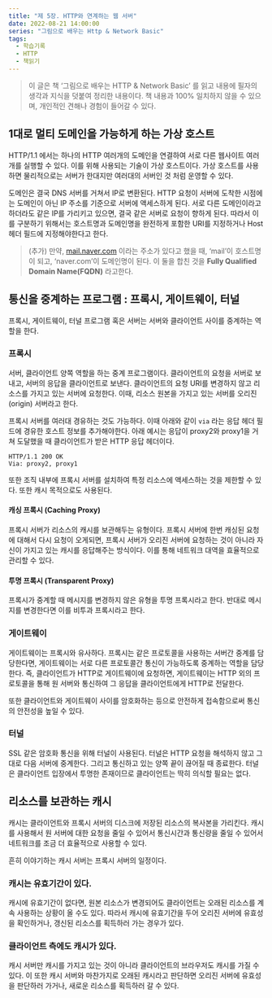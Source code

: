 ```yaml
---
title: "제 5장. HTTP와 연계하는 웹 서버"
date: 2022-08-21 14:00:00
series: "그림으로 배우는 Http & Network Basic"
tags:
  - 학습기록
  - HTTP
  - 책읽기
---
```


> 이 글은 책 ‘그림으로 배우는 HTTP & Network Basic’ 를 읽고 내용에 필자의 생각과 지식을 덧붙여 정리한 내용이다. 책 내용과 100% 일치하지 않을 수 있으며, 개인적인 견해나 경험이 들어갈 수 있다.

## 1대로 멀티 도메인을 가능하게 하는 가상 호스트

HTTP/1.1 에서는 하나의 HTTP 여러개의 도메인을 연결하여 서로 다른 웹사이트 여러개를 실행할 수 있다. 이를 위해 사용되는 기술이 가상 호스트이다. 가상 호스트를 사용하면 물리적으로는 서버가 한대지만 여러대의 서버인 것 처럼 운영할 수 있다.

도메인은 결국 DNS 서버를 거쳐서 IP로 변환된다. HTTP 요청이 서버에 도착한 시점에는 도메인이 아닌 IP 주소를 기준으로 서버에 액세스하게 된다. 서로 다른 도메인이라고 하더라도 같은 IP를 가리키고 있으면, 결국 같은 서버로 요청이 향하게 된다. 따라서 이를 구분하기 위해서는 호스트명과 도메인명을 완전하게 포함한 URI를 지정하거나 Host 헤더 필드에 지정해야한다고 한다.

> (추가) 만약, [mail.naver.com](http://mail.naver.com) 이라는 주소가 있다고 했을 때, ‘mail’이 호스트명이 되고, ‘naver.com’이 도메인명이 된다. 이 둘을 합친 것을 **Fully Qualified Domain Name(FQDN)** 라고한다.

## 통신을 중계하는 프로그램 : 프록시, 게이트웨이, 터널

프록시, 게이트웨이, 터널 프로그램 혹은 서버는 서버와 클라이언트 사이를 중계하는 역할을 한다.

### 프록시

서버, 클라이언트 양쪽 역할을 하는 중계 프로그램이다. 클라이언트의 요청을 서버로 보내고, 서버의 응답을 클라이언트로 보낸다. 클라이언트의 요청 URI를 변경하지 않고 리소스를 가지고 있는 서버에 요청한다. 이때, 리소스 원본을 가지고 있는 서버를 오리진(origin) 서버라고 한다.

프록시 서버를 여러대 경유하는 것도 가능하다. 이때 아래와 같이 `via` 라는 응답 헤더 필드에 경유한 호스트 정보를 추가해야한다. 아래 예시는 응답이 proxy2와 proxy1을 거쳐 도달했을 때 클라이언트가 받은 HTTP 응답 헤더이다.

```
HTTP/1.1 200 OK
Via: proxy2, proxy1
```

또한 조직 내부에 프록시 서버를 설치하여 특정 리소스에 액세스하는 것을 제한할 수 있다. 또한 캐시 목적으로도 사용된다.

#### 캐싱 프록시 (Caching Proxy)

프록시 서버가 리소스의 캐시를 보관해두는 유형이다. 프록시 서버에 한번 캐싱된 요청에 대해서 다시 요청이 오게되면, 프록시 서버가 오리진 서버에 요청하는 것이 아니라 자신이 가지고 있는 캐시를 응답해주는 방식이다. 이를 통해 네트워크 대역을 효율적으로 관리할 수 있다.

#### 투명 프록시 (Transparent Proxy)

프록시가 중계할 때 메시지를 변경하지 않은 유형을 투명 프록시라고 한다. 반대로 메시지를 변경한다면 이를 비투과 프록시라고 한다.

### 게이트웨이

게이트웨이는 프록시와 유사하다. 프록시는 같은 프로토콜을 사용하는 서버간 중계를 담당한다면, 게이트웨이는 서로 다른 프로토콜간 통신이 가능하도록 중계하는 역할을 담당한다. 즉, 클라이언트가 HTTP로 게이트웨이에 요청하면, 게이트웨이는 HTTP 외의 프로토콜을 통해 원 서버와 통신하여 그 응답을 클라이언트에게 HTTP로 전달한다.

또한 클라이언트와 게이트웨이 사이를 암호화하는 등으로 안전하게 접속함으로써 통신의 안전성을 높일 수 있다.

### 터널

SSL 같은 암호화 통신을 위해 터널이 사용된다. 터널은 HTTP 요청을 해석하지 않고 그대로 다음 서버에 중계한다. 그리고 통신하고 있는 양쪽 끝이 끊어질 때 종료한다. 터널은 클라이언트 입장에서 투명한 존재이므로 클라이언트는 딱히 의식할 필요는 없다.

## 리소스를 보관하는 캐시

캐시는 클라이언트와 프록시 서버의 디스크에 저장된 리소스의 복사본을 가리킨다. 캐시를 사용해서 원 서버에 대한 요청을 줄일 수 있어서 통신시간과 통신량을 줄일 수 있어서 네트워크를 조금 더 효율적으로 사용할 수 있다.

흔히 이야기하는 캐시 서버는 프록시 서버의 일정이다.

### 캐시는 유효기간이 있다.

캐시에 유효기간이 없다면, 원본 리소스가 변경되어도 클라이언트는 오래된 리소스를 계속 사용하는 상황이 올 수도 있다. 따라서 캐시에 유효기간을 두어 오리진 서버에 유효성을 확인하거나, 갱신된 리소스를 획득하러 가는 경우가 있다.

### 클라이언트 측에도 캐시가 있다.

캐시 서버만 캐시를 가지고 있는 것이 아니라 클라이언트의 브라우저도 캐시를 가질 수 있다. 이 또한 캐시 서버와 마찬가지로 오래된 캐시라고 판단하면 오리진 서버에 유효성을 판단하러 가거나, 새로운 리소스를 획득하러 갈 수 있다.

